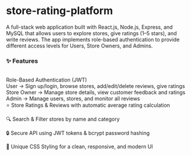 # store-rating-platform
A full-stack web application built with React.js, Node.js, Express, and MySQL that allows users to explore stores, give ratings (1–5 stars), and write reviews. The app implements role-based authentication to provide different access levels for Users, Store Owners, and Admins.
<br>
<h3> ✨ Features</h3>
<br>
Role-Based Authentication (JWT)
<br>
User → Sign up/login, browse stores, add/edit/delete reviews, give ratings
<br>
Store Owner → Manage store details, view customer feedback and ratings
<br>
Admin → Manage users, stores, and monitor all reviews
<br>
⭐ Store Ratings & Reviews with automatic average rating calculation
<br>

🔍 Search & Filter stores by name and category
<br>

🔒 Secure API using JWT tokens & bcrypt password hashing
<br>

🎨 Unique CSS Styling for a clean, responsive, and modern UI
<br>
